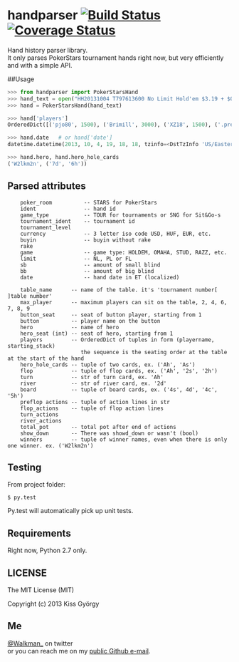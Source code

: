 handparser [![Build Status](https://travis-ci.org/stakingadmin/handparser.png?branch=master)](https://travis-ci.org/stakingadmin/handparser) [![Coverage Status](https://coveralls.io/repos/stakingadmin/handparser/badge.png?branch=master)](https://coveralls.io/r/stakingadmin/handparser?branch=master)
==========

Hand history parser library.  
It only parses PokerStars tournament hands right now, but very efficiently and with a simple API.

##Usage

```python
>>> from handparser import PokerStarsHand
>>> hand_text = open("HH20131004 T797613600 No Limit Hold'em $3.19 + $0.31").read()
>>> hand = PokerStarsHand(hand_text)

>>> hand['players']
OrderedDict([('pjo80', 1500), ('Brimill', 3000), ('XZ18', 1500), ('.prestige.U$', 3000), ('schnetzger', 1500), ('W2lkm2n', 3000), ('sednanref', 1500), ('daoudi007708', 1500), ('IPODpoker88', 3000)])

>>> hand.date	# or hand['date']
datetime.datetime(2013, 10, 4, 19, 18, 18, tzinfo=<DstTzInfo 'US/Eastern' EDT-1 day, 20:00:00 DST>)

>>> hand.hero, hand.hero_hole_cards
('W2lkm2n', ('7d', '6h'))

```
## Parsed attributes
        poker_room          -- STARS for PokerStars
        ident               -- hand id
        game_type           -- TOUR for tournaments or SNG for Sit&Go-s
        tournament_ident    -- tournament id
        tournament_level
        currency            -- 3 letter iso code USD, HUF, EUR, etc.
        buyin               -- buyin without rake
        rake
        game                -- game type: HOLDEM, OMAHA, STUD, RAZZ, etc.
        limit               -- NL, PL or FL
        sb                  -- amount of small blind
        bb                  -- amount of big blind
        date                -- hand date in ET (localized)

        table_name      -- name of the table. it's 'tournament number[ ]table number'
        max_player      -- maximum players can sit on the table, 2, 4, 6, 7, 8, 9
        button_seat     -- seat of button player, starting from 1
        button          -- player name on the button
        hero            -- name of hero
        hero_seat (int) -- seat of hero, starting from 1
        players         -- OrderedDict of tuples in form (playername, starting_stack)
                           the sequence is the seating order at the table at the start of the hand
        hero_hole_cards -- tuple of two cards, ex. ('Ah', 'As')
        flop            -- tuple of flop cards, ex. ('Ah', '2s', '2h')
        turn            -- str of turn card, ex. 'Ah'
        river           -- str of river card, ex. '2d'
        board           -- tuple of board cards, ex. ('4s', 4d', '4c', '5h')
        preflop actions -- tuple of action lines in str
        flop_actions    -- tuple of flop action lines
        turn_actions
        river_actions
        total_pot       -- total pot after end of actions
        show_down       -- There was showd_down or wasn't (bool)
        winners         -- tuple of winner names, even when there is only one winner. ex. ('W2lkm2n')

## Testing
From project folder:

    $ py.test
    
Py.test will automatically pick up unit tests.

## Requirements
Right now, Python 2.7 only.


## LICENSE

The MIT License (MIT)

Copyright (c) 2013 Kiss György

## Me
[@Walkman_](https://twitter.com/Walkman_) on twitter  
or you can reach me on my [public Github e-mail](https://github.com/Walkman).